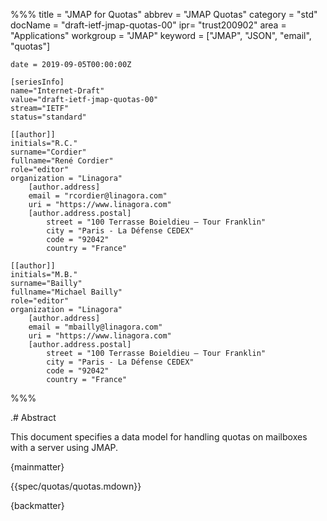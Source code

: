 %%%
    title = "JMAP for Quotas"
    abbrev = "JMAP Quotas"
    category = "std"
    docName = "draft-ietf-jmap-quotas-00"
    ipr= "trust200902"
    area = "Applications"
    workgroup = "JMAP"
    keyword = ["JMAP", "JSON", "email", "quotas"]

    date = 2019-09-05T00:00:00Z

    [seriesInfo]
    name="Internet-Draft"
    value="draft-ietf-jmap-quotas-00"
    stream="IETF"
    status="standard"

    [[author]]
    initials="R.C."
    surname="Cordier"
    fullname="René Cordier"
    role="editor"
    organization = "Linagora"
        [author.address]
        email = "rcordier@linagora.com"
        uri = "https://www.linagora.com"
        [author.address.postal]
            street = "100 Terrasse Boieldieu – Tour Franklin"
            city = "Paris - La Défense CEDEX"
            code = "92042"
            country = "France"

    [[author]]
    initials="M.B."
    surname="Bailly"
    fullname="Michael Bailly"
    role="editor"
    organization = "Linagora"
        [author.address]
        email = "mbailly@linagora.com"
        uri = "https://www.linagora.com"
        [author.address.postal]
            street = "100 Terrasse Boieldieu – Tour Franklin"
            city = "Paris - La Défense CEDEX"
            code = "92042"
            country = "France"
%%%

.# Abstract

This document specifies a data model for handling quotas on mailboxes with a server using JMAP.

{mainmatter}

{{spec/quotas/quotas.mdown}}

{backmatter}
